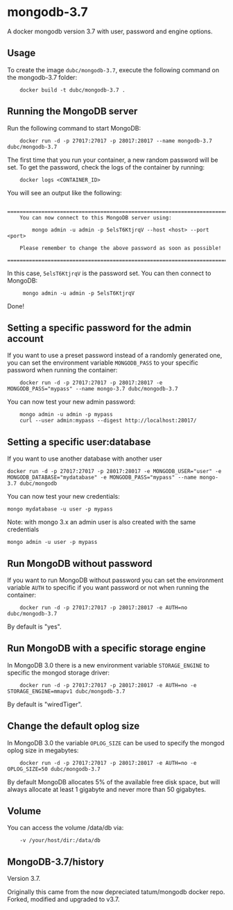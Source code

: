 # mongodb-3.7
A docker mongodb version 3.7 with user, password and engine options.

Usage
-----

To create the image `dubc/mongodb-3.7`, execute the following command on the mongodb-3.7 folder:

        docker build -t dubc/mongodb-3.7 .


Running the MongoDB server
--------------------------

Run the following command to start MongoDB:

        docker run -d -p 27017:27017 -p 28017:28017 --name mongodb-3.7 dubc/mongodb-3.7

The first time that you run your container, a new random password will be set.
To get the password, check the logs of the container by running:

        docker logs <CONTAINER_ID>

You will see an output like the following:

        ========================================================================
        You can now connect to this MongoDB server using:

            mongo admin -u admin -p 5elsT6KtjrqV --host <host> --port <port>

        Please remember to change the above password as soon as possible!
        ========================================================================

In this case, `5elsT6KtjrqV` is the password set.
You can then connect to MongoDB:

         mongo admin -u admin -p 5elsT6KtjrqV

Done!


Setting a specific password for the admin account
-------------------------------------------------

If you want to use a preset password instead of a randomly generated one, you can
set the environment variable `MONGODB_PASS` to your specific password when running the container:

        docker run -d -p 27017:27017 -p 28017:28017 -e MONGODB_PASS="mypass" --name mongo-3.7 dubc/mongodb-3.7

You can now test your new admin password:

        mongo admin -u admin -p mypass
        curl --user admin:mypass --digest http://localhost:28017/


Setting a specific user:database
--------------------------------

If you want to use another database with another user

    docker run -d -p 27017:27017 -p 28017:28017 -e MONGODB_USER="user" -e MONGODB_DATABASE="mydatabase" -e MONGODB_PASS="mypass" --name mongo-3.7 dubc/mongodb

You can now test your new credentials:

    mongo mydatabase -u user -p mypass

Note: with mongo 3.x an admin user is also created with the same credentials

    mongo admin -u user -p mypass

Run MongoDB without password
----------------------------

If you want to run MongoDB without password you can set the environment variable `AUTH` to specific if you want password or not when running the container:

        docker run -d -p 27017:27017 -p 28017:28017 -e AUTH=no dubc/mongodb-3.7

By default is "yes".


Run MongoDB with a specific storage engine
------------------------------------------

In MongoDB 3.0 there is a new environment variable `STORAGE_ENGINE` to specific the mongod storage driver:

        docker run -d -p 27017:27017 -p 28017:28017 -e AUTH=no -e STORAGE_ENGINE=mmapv1 dubc/mongodb-3.7

By default is "wiredTiger".


Change the default oplog size
-----------------------------

In MongoDB 3.0 the variable `OPLOG_SIZE` can be used to specify the mongod oplog size in megabytes:

        docker run -d -p 27017:27017 -p 28017:28017 -e AUTH=no -e OPLOG_SIZE=50 dubc/mongodb-3.7

By default MongoDB allocates 5% of the available free disk space, but will always allocate at least 1 gigabyte and never more than 50 gigabytes.

Volume
-----------------------------
You can access the volume /data/db via:

        -v /your/host/dir:/data/db

MongoDB-3.7/history
---------------

Version 3.7. 

Originally this came from the now depreciated tatum/mongodb docker repo. Forked, modified and upgraded to v3.7.
